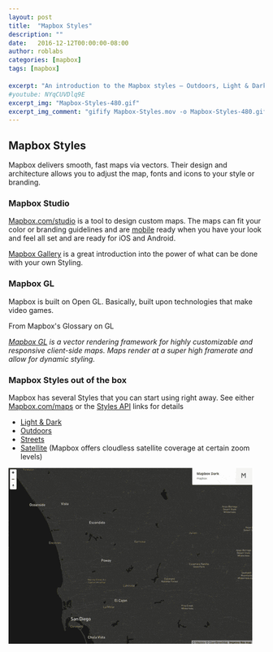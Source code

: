```yaml
---
layout: post
title:  "Mapbox Styles"
description: ""
date:   2016-12-12T00:00:00-08:00
author: roblabs
categories: [mapbox]
tags: [mapbox]

excerpt: "An introduction to the Mapbox styles — Outdoors, Light & Dark, Streets and Satellite."
#youtube: NYqCUVDlq9E
excerpt_img: "Mapbox-Styles-480.gif"
excerpt_img_comment: "gifify Mapbox-Styles.mov -o Mapbox-Styles-480.gif --resize 480:-1 --speed 2"
---
```


## Mapbox Styles
Mapbox delivers smooth, fast maps via vectors.  Their design and architecture allows you to adjust the map, fonts and icons to your style or branding.


### Mapbox Studio

[Mapbox.com/studio](http://Mapbox.com/studio) is a tool to design custom maps.  The maps can fit your color or branding guidelines and are [mobile](https://www.mapbox.com/mobile/) ready when you have your look and feel all set and are ready for iOS and Android.  

[Mapbox Gallery](https://www.mapbox.com/gallery) is a great introduction into the power of what can be done with your own Styling.




### Mapbox GL
Mapbox is built on Open GL.  Basically, built upon technologies that make video games.

From Mapbox's Glossary on GL

_[Mapbox GL](https://www.mapbox.com/help/define-mapbox-gl/) is a vector rendering framework for highly customizable and responsive client-side maps. Maps render at a super high framerate and allow for dynamic styling._


### Mapbox Styles out of the box

Mapbox has several Styles that you can start using right away.  See either [Mapbox.com/maps](https://www.mapbox.com/maps/) or the [Styles API](https://www.mapbox.com/api-documentation/#Styles) links for details

* [Light & Dark](https://www.mapbox.com/maps/light-dark)
* [Outdoors](https://www.mapbox.com/maps/outdoors)
* [Streets](https://www.mapbox.com/maps/streets/)
* [Satellite](https://www.mapbox.com/maps/satellite/) (Mapbox offers cloudless satellite coverage at certain zoom levels)

![Mapbox-Styles-480.gif](/assets/img/Mapbox-Styles-480.gif)
